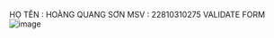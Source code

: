 HỌ TÊN : HOÀNG QUANG SƠN
MSV : 22810310275
VALIDATE FORM
![image](https://github.com/user-attachments/assets/3dff7a4d-8f5f-4d09-9d5f-b85a930e8996)

